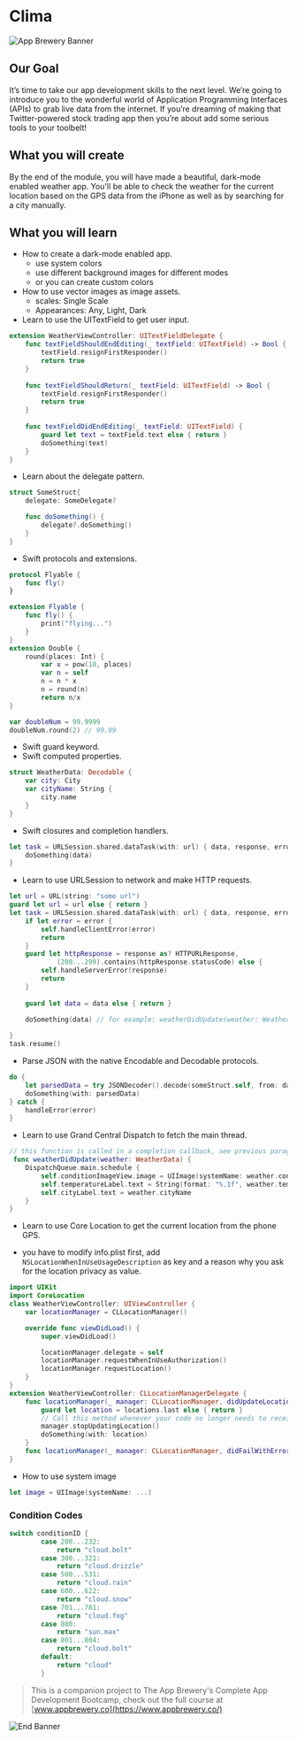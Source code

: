

# Clima

![App Brewery Banner](Documentation/AppBreweryBanner.png)

## Our Goal

It’s time to take our app development skills to the next level. We’re going to introduce you to the wonderful world of Application Programming Interfaces (APIs) to grab live data from the internet. If you’re dreaming of making that Twitter-powered stock trading app then you’re about add some serious tools to your toolbelt!

## What you will create

By the end of the module, you will have made a beautiful, dark-mode enabled weather app. You'll be able to check the weather for the current location based on the GPS data from the iPhone as well as by searching for a city manually.

## What you will learn

* How to create a dark-mode enabled app.
  * use system colors
  * use different background images for different modes
  * or you can create custom colors
* How to use vector images as image assets.
  * scales: Single Scale
  * Appearances: Any, Light, Dark
* Learn to use the UITextField to get user input.

```swift
extension WeatherViewController: UITextFieldDelegate {
    func textFieldShouldEndEditing(_ textField: UITextField) -> Bool {
        textField.resignFirstResponder()
        return true
    }
    
    func textFieldShouldReturn(_ textField: UITextField) -> Bool {
        textField.resignFirstResponder()
        return true
    }
    
    func textFieldDidEndEditing(_ textField: UITextField) {
        guard let text = textField.text else { return }
        doSomething(text)
    }
}
```

* Learn about the delegate pattern.

```swift
struct SomeStruct{
    delegate: SomeDelegate?

    func doSomething() {
        delegate?.doSomething()
    }
}

```

* Swift protocols and extensions.

```swift
protocol Flyable {
    func fly()
}

extension Flyable {
    func fly() {
        print("flying...")
    }
}
extension Double {
    round(places: Int) {
        var x = pow(10, places)
        var n = self
        n = n * x
        n = round(n)
        return n/x
}

var doubleNum = 99.9999
doubleNum.round(2) // 99.99
```

* Swift guard keyword.
* Swift computed properties.

```swift
struct WeatherData: Decodable {
    var city: City
    var cityName: String {
        city.name
    }
}
```

* Swift closures and completion handlers.

```swift
let task = URLSession.shared.dataTask(with: url) { data, response, error in
    doSomething(data)
}
```

* Learn to use URLSession to network and make HTTP requests.

```swift
let url = URL(string: "some url")
guard let url = url else { return }
let task = URLSession.shared.dataTask(with: url) { data, response, error in
    if let error = error {
        self.handleClientError(error)
        return
    }
    guard let httpResponse = response as? HTTPURLResponse,
            (200...299).contains(httpResponse.statusCode) else {
        self.handleServerError(response)
        return
    }
    
    guard let data = data else { return }
    
    doSomething(data) // for example: weatherDidUpdate(weather: WeatherData)

}
task.resume()
```

* Parse JSON with the native Encodable and Decodable protocols.

```swift
do {
    let parsedData = try JSONDecoder().decode(someStruct.self, from: data)
    doSomething(with: parsedData)
} catch {
    handleError(error)
}
```

* Learn to use Grand Central Dispatch to fetch the main thread.

```swift
// this function is called in a completion callback, see previous paragraph
 func weatherDidUpdate(weather: WeatherData) {
    DispatchQueue.main.schedule {
        self.conditionImageView.image = UIImage(systemName: weather.condition)
        self.temperatureLabel.text = String(format: "%.1f", weather.temperature)
        self.cityLabel.text = weather.cityName
    }
}

```

* Learn to use Core Location to get the current location from the phone GPS.

* you have to modify info.plist first, add `NSLocationWhenInUseUsageDescription` as key and a reason why you ask for the location privacy as value.

```swift
import UIKit
import CoreLocation
class WeatherViewController: UIViewController {
    var locationManager = CLLocationManager()

    override func viewDidLoad() {
        super.viewDidLoad()

        locationManager.delegate = self   
        locationManager.requestWhenInUseAuthorization()
        locationManager.requestLocation()
    }
}
extension WeatherViewController: CLLocationManagerDelegate {
    func locationManager(_ manager: CLLocationManager, didUpdateLocations locations: [CLLocation]) {
        guard let location = locations.last else { return }
        // Call this method whenever your code no longer needs to receive location-related events. Disabling event delivery gives the receiver the option of disabling the appropriate hardware (and thereby saving power) when no clients need location data. You can always restart the generation of location updates by calling the startUpdatingLocation() method again.
        manager.stopUpdatingLocation()
        doSomething(with: location)
    }
    func locationManager(_ manager: CLLocationManager, didFailWithError error: Error) {}
}
```

* How to use system image

```swift
let image = UIImage(systemName: ...)
```

### Condition Codes

```swift
switch conditionID {
        case 200...232:
            return "cloud.bolt"
        case 300...321:
            return "cloud.drizzle"
        case 500...531:
            return "cloud.rain"
        case 600...622:
            return "cloud.snow"
        case 701...781:
            return "cloud.fog"
        case 800:
            return "sun.max"
        case 801...804:
            return "cloud.bolt"
        default:
            return "cloud"
        }
```

>This is a companion project to The App Brewery's Complete App Development Bootcamp, check out the full course at [www.appbrewery.co](https://www.appbrewery.co/)

![End Banner](Documentation/readme-end-banner.png)
